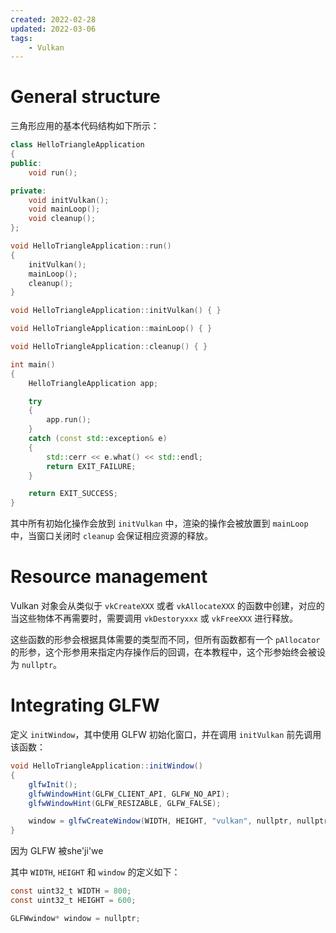 ```yaml
---
created: 2022-02-28
updated: 2022-03-06
tags:
    - Vulkan
---
```


# General structure

三角形应用的基本代码结构如下所示：
```cpp
class HelloTriangleApplication
{
public:
	void run();

private:
	void initVulkan();
	void mainLoop();
	void cleanup();
};

void HelloTriangleApplication::run()
{
	initVulkan();
	mainLoop();
	cleanup();
}

void HelloTriangleApplication::initVulkan() { }

void HelloTriangleApplication::mainLoop() { }

void HelloTriangleApplication::cleanup() { }

int main()
{
    HelloTriangleApplication app;

    try
    {
        app.run();
    }
    catch (const std::exception& e)
    {
        std::cerr << e.what() << std::endl;
        return EXIT_FAILURE;
    }

    return EXIT_SUCCESS;
}
```

其中所有初始化操作会放到 `initVulkan` 中，渲染的操作会被放置到 `mainLoop` 中，当窗口关闭时 `cleanup` 会保证相应资源的释放。

# Resource management

Vulkan 对象会从类似于 `vkCreateXXX` 或者 `vkAllocateXXX` 的函数中创建，对应的当这些物体不再需要时，需要调用 `vkDestoryxxx` 或 `vkFreeXXX` 进行释放。

这些函数的形参会根据具体需要的类型而不同，但所有函数都有一个 `pAllocator` 的形参，这个形参用来指定内存操作后的回调，在本教程中，这个形参始终会被设为 `nullptr`。

# Integrating GLFW

定义 `initWindow`，其中使用 GLFW 初始化窗口，并在调用 `initVulkan` 前先调用该函数：
```csharp
void HelloTriangleApplication::initWindow()
{
	glfwInit();
	glfwWindowHint(GLFW_CLIENT_API, GLFW_NO_API);
	glfwWindowHint(GLFW_RESIZABLE, GLFW_FALSE);

	window = glfwCreateWindow(WIDTH, HEIGHT, "vulkan", nullptr, nullptr);
}
```

因为 GLFW 被she'ji'we

其中 `WIDTH`, `HEIGHT` 和 `window` 的定义如下：
```csharp
const uint32_t WIDTH = 800;
const uint32_t HEIGHT = 600;

GLFWwindow* window = nullptr;
```
